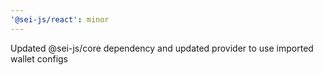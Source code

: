 ```yaml
---
'@sei-js/react': minor
---
```


Updated @sei-js/core dependency and updated provider to use imported wallet configs
